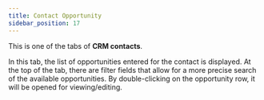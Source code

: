 ```yaml
---
title: Contact Opportunity 
sidebar_position: 17
---
```


This is one of the tabs of **CRM contacts**.

In this tab, the list of opportunities entered for the contact is displayed. At the top of the tab, there are filter fields that allow for a more precise search of the available opportunities. By double-clicking on the opportunity row, it will be opened for viewing/editing.
